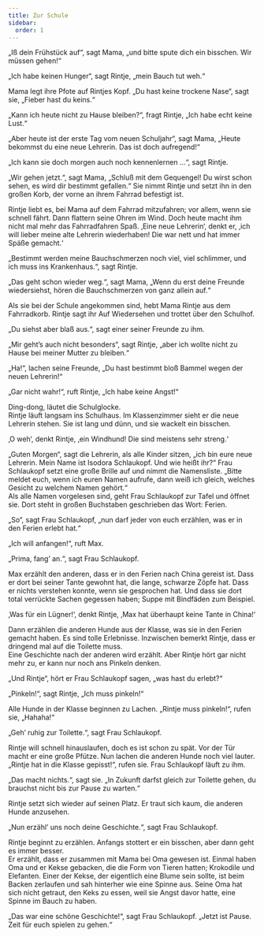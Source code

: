 ```yaml
---
title: Zur Schule
sidebar:
  order: 1
---
```


„Iß dein Frühstück auf“, sagt Mama, „und bitte spute dich ein bisschen. Wir müssen gehen!“

„Ich habe keinen Hunger“, sagt Rintje, „mein Bauch tut weh.“

Mama legt ihre Pfote auf Rintjes Kopf. „Du hast keine trockene Nase“, sagt sie, „Fieber hast du keins.“

„Kann ich heute nicht zu Hause bleiben?“, fragt Rintje, „Ich habe echt keine Lust.“

„Aber heute ist der erste Tag vom neuen Schuljahr“, sagt Mama, „Heute bekommst du eine neue Lehrerin. Das ist doch aufregend!“

„Ich kann sie doch morgen auch noch kennenlernen …“, sagt Rintje.

„Wir gehen jetzt.“, sagt Mama, „Schluß mit dem Gequengel! Du wirst schon sehen, es wird dir bestimmt gefallen.“ Sie nimmt Rintje und setzt ihn in den großen Korb, der vorne an ihrem Fahrrad befestigt ist.

Rintje liebt es, bei Mama auf dem Fahrrad mitzufahren; vor allem, wenn sie schnell fährt. Dann flattern seine Ohren im Wind. Doch heute macht ihm nicht mal mehr das Fahrradfahren Spaß. ‚Eine neue Lehrerin‘, denkt er, ‚ich will lieber meine alte Lehrerin wiederhaben! Die war nett und hat immer Späße gemacht.‘

„Bestimmt werden meine Bauchschmerzen noch viel, viel schlimmer, und ich muss ins Krankenhaus.“, sagt Rintje.

„Das geht schon wieder weg.“, sagt Mama, „Wenn du erst deine Freunde wiedersiehst, hören die Bauchschmerzen von ganz allein auf.“

Als sie bei der Schule angekommen sind, hebt Mama Rintje aus dem Fahrradkorb. Rintje sagt ihr Auf Wiedersehen und trottet über den Schulhof.

„Du siehst aber blaß aus.“, sagt einer seiner Freunde zu ihm.

„Mir geht’s auch nicht besonders“, sagt Rintje, „aber ich wollte nicht zu Hause bei meiner Mutter zu bleiben.“

„Ha!“, lachen seine Freunde, „Du hast bestimmt bloß Bammel wegen der neuen Lehrerin!“

„Gar nicht wahr!“, ruft Rintje, „Ich habe keine Angst!“

Ding-dong, läutet die Schulglocke.  
Rintje läuft langsam ins Schulhaus. Im Klassenzimmer sieht er die neue Lehrerin stehen. Sie ist lang und dünn, und sie wackelt ein bisschen.

‚O weh‘, denkt Rintje, ‚ein Windhund! Die sind meistens sehr streng.‘

„Guten Morgen“, sagt die Lehrerin, als alle Kinder sitzen, „ich bin eure neue Lehrerin. Mein Name ist Isodora Schlaukopf. Und wie heißt ihr?“ Frau Schlaukopf setzt eine große Brille auf und nimmt die Namensliste. „Bitte meldet euch, wenn ich euren Namen aufrufe, dann weiß ich gleich, welches Gesicht zu welchem Namen gehört.“  
Als alle Namen vorgelesen sind, geht Frau Schlaukopf zur Tafel und öffnet sie. Dort steht in großen Buchstaben geschrieben das Wort: Ferien.

„So“, sagt Frau Schlaukopf, „nun darf jeder von euch erzählen, was er in den Ferien erlebt hat.“

„Ich will anfangen!“, ruft Max.

„Prima, fang’ an.“, sagt Frau Schlaukopf.

Max erzählt den anderen, dass er in den Ferien nach China gereist ist. Dass er dort bei seiner Tante gewohnt hat, die lange, schwarze Zöpfe hat. Dass er nichts verstehen konnte, wenn sie gesprochen hat. Und dass sie dort total verrückte Sachen gegessen haben; Suppe mit Bindfäden zum Beispiel.

‚Was für ein Lügner!‘, denkt Rintje, ‚Max hat überhaupt keine Tante in China!‘

Dann erzählen die anderen Hunde aus der Klasse, was sie in den Ferien gemacht haben. Es sind tolle Erlebnisse. Inzwischen bemerkt Rintje, dass er dringend mal auf die Toilette muss.  
Eine Geschichte nach der anderen wird erzählt. Aber Rintje hört gar nicht mehr zu, er kann nur noch ans Pinkeln denken.

„Und Rintje“, hört er Frau Schlaukopf sagen, „was hast du erlebt?“

„Pinkeln!“, sagt Rintje, „Ich muss pinkeln!“

Alle Hunde in der Klasse beginnen zu Lachen. „Rintje muss pinkeln!“, rufen sie, „Hahaha!“

„Geh’ ruhig zur Toilette.“, sagt Frau Schlaukopf.

Rintje will schnell hinauslaufen, doch es ist schon zu spät. Vor der Tür macht er eine große Pfütze. Nun lachen die anderen Hunde noch viel lauter. „Rintje hat in die Klasse gepisst!“, rufen sie. Frau Schlaukopf läuft zu ihm.

„Das macht nichts.“, sagt sie. „In Zukunft darfst gleich zur Toilette gehen, du brauchst nicht bis zur Pause zu warten.“

Rintje setzt sich wieder auf seinen Platz. Er traut sich kaum, die anderen Hunde anzusehen.

„Nun erzähl’ uns noch deine Geschichte.“, sagt Frau Schlaukopf.

Rintje beginnt zu erzählen. Anfangs stottert er ein bisschen, aber dann geht es immer besser.  
Er erzählt, dass er zusammen mit Mama bei Oma gewesen ist. Einmal haben Oma und er Kekse gebacken, die die Form von Tieren hatten; Krokodile und Elefanten. Einer der Kekse, der eigentlich eine Blume sein sollte, ist beim Backen zerlaufen und sah hinterher wie eine Spinne aus. Seine Oma hat sich nicht getraut, den Keks zu essen, weil sie Angst davor hatte, eine Spinne im Bauch zu haben.

„Das war eine schöne Geschichte!“, sagt Frau Schlaukopf. „Jetzt ist Pause. Zeit für euch spielen zu gehen.“
